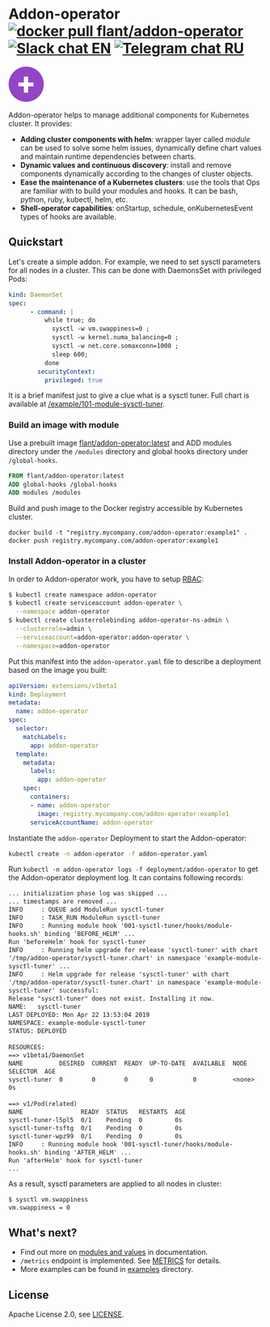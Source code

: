 # Addon-operator [![docker pull flant/addon-operator](https://img.shields.io/badge/docker-latest-2496ed.svg?logo=docker)](https://hub.docker.com/r/flant/addon-operator) [![Slack chat EN](https://img.shields.io/badge/slack-EN%20chat-611f69.svg?logo=slack)](https://cloud-native.slack.com/messages/CJ13K3HFG) [![Telegram chat RU](https://img.shields.io/badge/telegram-RU%20chat-179cde.svg?logo=telegram)](https://t.me/shelloperator)

<img width="70" height="70" src="logo-addon.png" alt="Addon-operator logo" />


Addon-operator helps to manage additional components for Kubernetes cluster. It provides:
- __Adding cluster components with helm__: wrapper layer called *module* can be used to solve some helm issues, dynamically define chart values and maintain runtime dependencies between charts.
- __Dynamic values and continuous discovery__: install and remove components dynamically according to the changes of cluster objects.
- __Ease the maintenance of a Kubernetes clusters__: use the tools that Ops are familiar with to build your modules and hooks. It can be bash, python, ruby, kubectl, helm, etc.
- __Shell-operator capabilities__: onStartup, schedule, onKubernetesEvent types of hooks are available.

## Quickstart

Let's create a simple addon. For example, we need to set sysctl parameters for all nodes in a cluster. This can be done with DaemonsSet with privileged Pods:

```yaml
kind: DaemonSet
spec:
      - command: |
          while true; do
            sysctl -w vm.swappiness=0 ;
            sysctl -w kernel.numa_balancing=0 ;
            sysctl -w net.core.somaxconn=1000 ;
            sleep 600;
          done
        securityContext:
          privileged: true
```

It is a brief manifest just to give a clue what is a sysctl tuner. Full chart is available at [/example/101-module-sysctl-tuner](example/101-module-sysctl-tuner).


### Build an image with module

Use a prebuilt image [flant/addon-operator:latest](https://hub.docker.com/r/flant/addon-operator) and ADD modules directory under the `/modules` directory and global hooks directory under `/global-hooks`.

```dockerfile
FROM flant/addon-operator:latest
ADD global-hooks /global-hooks
ADD modules /modules
```

Build and push image to the Docker registry accessible by Kubernetes cluster.
```
docker build -t "registry.mycompany.com/addon-operator:example1" .
docker push registry.mycompany.com/addon-operator:example1
```

### Install Addon-operator in a cluster

In order to Addon-operator work, you have to setup [RBAC](https://kubernetes.io/docs/reference/access-authn-authz/rbac/):
```bash
$ kubectl create namespace addon-operator
$ kubectl create serviceaccount addon-operator \
  --namespace addon-operator
$ kubectl create clusterrolebinding addon-operator-ns-admin \
  --clusterrole=admin \
  --serviceaccount=addon-operator:addon-operator \
  --namespace=addon-operator
```

Put this manifest into the `addon-operator.yaml` file to describe a deployment based on the image you built:

```yaml
apiVersion: extensions/v1beta1
kind: Deployment
metadata:
  name: addon-operator
spec:
  selector:
    matchLabels:
      app: addon-operator
  template:
    metadata:
      labels:
        app: addon-operator
    spec:
      containers:
      - name: addon-operator
        image: registry.mycompany.com/addon-operator:example1
      serviceAccountName: addon-operator
```

Instantiate the `addon-operator` Deployment to start the Addon-operator:
```bash
kubectl create -n addon-operator -f addon-operator.yaml
```

Run `kubectl -n addon-operator logs -f deployment/addon-operator` to get the Addon-operator deployment log. It can contains following records:
```
... initialization phase log was skipped ...
... timestamps are removed ...
INFO     : QUEUE add ModuleRun sysctl-tuner
INFO     : TASK_RUN ModuleRun sysctl-tuner
INFO     : Running module hook '001-sysctl-tuner/hooks/module-hooks.sh' binding 'BEFORE_HELM' ...
Run 'beforeHelm' hook for sysctl-tuner
INFO     : Running helm upgrade for release 'sysctl-tuner' with chart '/tmp/addon-operator/sysctl-tuner.chart' in namespace 'example-module-sysctl-tuner' ...
INFO     : Helm upgrade for release 'sysctl-tuner' with chart '/tmp/addon-operator/sysctl-tuner.chart' in namespace 'example-module-sysctl-tuner' successful:
Release "sysctl-tuner" does not exist. Installing it now.
NAME:   sysctl-tuner
LAST DEPLOYED: Mon Apr 22 13:53:04 2019
NAMESPACE: example-module-sysctl-tuner
STATUS: DEPLOYED

RESOURCES:
==> v1beta1/DaemonSet
NAME          DESIRED  CURRENT  READY  UP-TO-DATE  AVAILABLE  NODE SELECTOR  AGE
sysctl-tuner  0        0        0      0           0          <none>         0s

==> v1/Pod(related)
NAME                READY  STATUS   RESTARTS  AGE
sysctl-tuner-l5pl5  0/1    Pending  0         0s
sysctl-tuner-tsftg  0/1    Pending  0         0s
sysctl-tuner-wpz99  0/1    Pending  0         0s
INFO     : Running module hook '001-sysctl-tuner/hooks/module-hooks.sh' binding 'AFTER_HELM' ...
Run 'afterHelm' hook for sysctl-tuner
...
```

As a result, sysctl parameters are applied to all nodes in cluster:

```
$ sysctl vm.swappiness   
vm.swappiness = 0
```

## What's next?

- Find out more on [modules and values](MODULES.md) in documentation.
- `/metrics` endpoint is implemented. See [METRICS](METRICS.md) for details.
- More examples can be found in [examples](/examples/) directory.

## License

Apache License 2.0, see [LICENSE](LICENSE).
